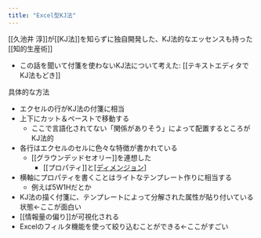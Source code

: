 ```yaml
---
title: "Excel型KJ法"
---
```


[[久池井 淳]]が[[KJ法]]を知らずに独自開発した、KJ法的なエッセンスも持った[[知的生産術]]
- この話を聞いて付箋を使わないKJ法について考えた: [[テキストエディタでKJ法もどき]]

具体的な方法
- エクセルの行がKJ法の付箋に相当
- 上下にカット＆ペーストで移動する
    - ここで言語化されてない「関係がありそう」によって配置するところがKJ法的
- 各行はエクセルのセルに色々な特徴が書かれている
    - [[グラウンデッドセオリー]]を連想した
        - [[プロパティ]]と[[ディメンジョン]]([[キー]]と[[バリュー]]の関係)
- 横軸にプロパティを書くことはライトなテンプレート作りに相当する
    - 例えば5W1Hだとか
- KJ法の描く付箋に、テンプレートによって分解された属性が貼り付いている状態←ここが面白い
- [[情報量の偏り]]が可視化される
- Excelのフィルタ機能を使って絞り込むことができる←ここがすごい

